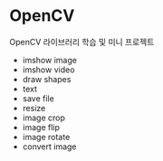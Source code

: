 # OpenCV
OpenCV 라이브러리 학습 및 미니 프로젝트

  * imshow image
  * imshow video
  * draw shapes
  * text
  * save file
  * resize
  * image crop
  * image flip
  * image rotate
  * convert image
